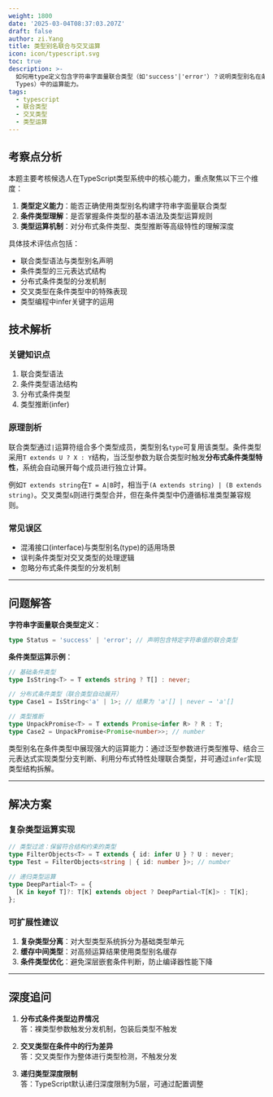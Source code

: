 ```yaml
---
weight: 1800
date: '2025-03-04T08:37:03.207Z'
draft: false
author: zi.Yang
title: 类型别名联合与交叉运算
icon: icon/typescript.svg
toc: true
description: >-
  如何用type定义包含字符串字面量联合类型（如'success'|'error'）？说明类型别名在条件类型（Conditional
  Types）中的运算能力。
tags:
  - typescript
  - 联合类型
  - 交叉类型
  - 类型运算
---
```


## 考察点分析

本题主要考核候选人在TypeScript类型系统中的核心能力，重点聚焦以下三个维度：

1. **类型定义能力**：能否正确使用类型别名构建字符串字面量联合类型
2. **条件类型理解**：是否掌握条件类型的基本语法及类型运算规则
3. **类型运算机制**：对分布式条件类型、类型推断等高级特性的理解深度

具体技术评估点包括：

- 联合类型语法与类型别名声明
- 条件类型的三元表达式结构
- 分布式条件类型的分发机制
- 交叉类型在条件类型中的特殊表现
- 类型编程中infer关键字的运用

## 技术解析

### 关键知识点

1. 联合类型语法
2. 条件类型语法结构
3. 分布式条件类型
4. 类型推断(infer)

### 原理剖析

联合类型通过`|`运算符组合多个类型成员，类型别名`type`可复用该类型。条件类型采用`T extends U ? X : Y`结构，当泛型参数为联合类型时触发**分布式条件类型特性**，系统会自动展开每个成员进行独立计算。

例如`T extends string`在`T = A|B`时，相当于`(A extends string) | (B extends string)`。交叉类型`&`则进行类型合并，但在条件类型中仍遵循标准类型兼容规则。

### 常见误区

- 混淆接口(interface)与类型别名(type)的适用场景
- 误判条件类型对交叉类型的处理逻辑
- 忽略分布式条件类型的分发机制

---

## 问题解答

**字符串字面量联合类型定义**：

```typescript
type Status = 'success' | 'error'; // 声明包含特定字符串值的联合类型
```

**条件类型运算示例**：

```typescript
// 基础条件类型
type IsString<T> = T extends string ? T[] : never;

// 分布式条件类型（联合类型自动展开）
type Case1 = IsString<'a' | 1>; // 结果为 'a'[] | never → 'a'[]

// 类型推断
type UnpackPromise<T> = T extends Promise<infer R> ? R : T;
type Case2 = UnpackPromise<Promise<number>>; // number
```

类型别名在条件类型中展现强大的运算能力：通过泛型参数进行类型推导、结合三元表达式实现类型分支判断、利用分布式特性处理联合类型，并可通过`infer`实现类型结构拆解。

---

## 解决方案

### 复杂类型运算实现

```typescript
// 类型过滤：保留符合结构约束的类型
type FilterObjects<T> = T extends { id: infer U } ? U : never;
type Test = FilterObjects<string | { id: number }>; // number

// 递归类型运算
type DeepPartial<T> = {
  [K in keyof T]?: T[K] extends object ? DeepPartial<T[K]> : T[K];
};
```

### 可扩展性建议

1. **复杂类型分离**：对大型类型系统拆分为基础类型单元
2. **缓存中间类型**：对高频运算结果使用类型别名缓存
3. **条件类型优化**：避免深层嵌套条件判断，防止编译器性能下降

---

## 深度追问

1. **分布式条件类型边界情况**  
答：裸类型参数触发分发机制，包装后类型不触发

2. **交叉类型在条件中的行为差异**  
答：交叉类型作为整体进行类型检测，不触发分发

3. **递归类型深度限制**  
答：TypeScript默认递归深度限制为5层，可通过配置调整
